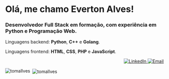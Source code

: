 <h1 align="left">Olá, me chamo Everton Alves!</h1>
<h3 align="left">Desenvolvedor Full Stack em formação, com experiência em Python e Programação Web.</h3>

<div>
  <p align="left">
    Linguagens backend: <strong>Python</strong>, <strong>C++</strong> e <strong>Golang</strong>.
  </p>
  <p aling="left">
    Linguagens frontend: <strong>HTML</strong>, <strong>CSS</strong>, <strong>PHP</strong> e <strong>JavaScript</strong>.
  </p>
</div>

<p align="right">
  <a href="https://www.linkedin.com/in/everton-f-alves" target="_blank">
  <img src="https://img.shields.io/badge/-LinkedIn-0A66C2?style=for-the-badge&logo=Linkedin&logoColor=white" alt="LinkedIn">
  </a>
  <a href="mailto:efalves@uefs.br" target="_blank">
  <img src="https://img.shields.io/badge/-Email-D14836?style=for-the-badge&logo=Gmail&logoColor=white" alt="Email">
  </a>
</p>
<p><img align="left" src="https://github-readme-stats.vercel.app/api/top-langs?username=tomallves&show_icons=true&locale=en&layout=compact" alt="tomallves" /></p>
<p>&nbsp;<img align="center" src="https://github-readme-stats.vercel.app/api?username=tomallves&show_icons=true&locale=en" alt="tomallves" /></p>
